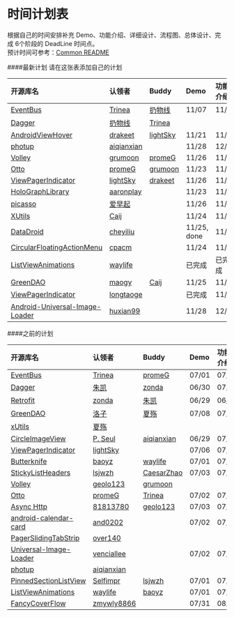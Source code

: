 时间计划表
============
根据自己的时间安排补充 Demo、功能介绍、详细设计、流程图、总体设计、完成 6个阶段的 DeadLine 时间点。  
预计时间可参考：[Common README](https://github.com/android-cn/android-open-project-analysis/blob/master/common/README.md)  

####最新计划
请在这张表添加自己的计划  

开源库名 | 认领者 | Buddy | Demo | 功能介绍 | 详细设计 | 流程图 | 总体设计 | 完成  
:--|:-- |:--  |:--  |:--  |:--  |:--  |:--  |:--  |
[EventBus](https://github.com/greenrobot/EventBus) | [Trinea](https://github.com/Trinea) | [扔物线](https://github.com/rengwuxian) | 11/07 | 11/08 | 11/10 | 11/15 | 11/18 | 11/20 
[Dagger](https://github.com/square/dagger) | [扔物线](https://github.com/rengwuxian) | [Trinea](https://github.com/Trinea) | | | | | |  
[AndroidViewHover](https://github.com/daimajia/AndroidViewHover) | [drakeet](https://github.com/drakeet) | [lightSky](https://github.com/lightSky) | 11/21 | 11/25 | 11/29 | 12/2 | 12/6 | 12/9
[photup](https://github.com/chrisbanes/photup) | [aiqianxian](https://github.com/aiqianxian) | | 11/28 | 12/01 | 12/05 | 12/08 | 12/12 | 12/15
[Volley](https://android.googlesource.com/platform/frameworks/volley) | [grumoon](https://github.com/grumoon) | [promeG](https://github.com/promeG) |11/26 |11/28 | 12/03| 12/05|12/08 | 12/11
[Otto](https://github.com/square/otto) | [promeG](https://github.com/promeG) | [grumoon](https://github.com/grumoon) | 11/23 | 11/27 | 12/03 | 12/10 | 12/17 | 12/20   
[ViewPagerIndicator](https://github.com/JakeWharton/Android-ViewPagerIndicator) | [lightSky](https://github.com/lightSky) | [drakeet](https://github.com/drakeet)  |11/26 |11/27 | 11/30| 12/02|12/05 | 12/08
[HoloGraphLibrary](https://github.com/Androguide/HoloGraphLibrary) | [aaronplay](https://github.com/AaronPlay) | | 11/23 | 11/24 | 11/26 | 11/28 | 11/30 | 12/02
[picasso](https://github.com/square/picasso) | [爱早起](https://github.com/liang7) | | 11/26 | 11/28 | 12/02 | 12/07 | 12/13 | 12/14
[XUtils](https://github.com/wyouflf/xUtils) | [Caij](https://github.com/Caij) | | 11/24 | 11/27 | 12/07 | 12/11 | 12/16 | 12/17
[DataDroid](https://github.com/foxykeep/DataDroid) | [cheyiliu](https://github.com/cheyiliu) | | 11/25, done | 11/30 | 12/05 | 12/10 | 12/15 | 12/20
[CircularFloatingActionMenu](https://github.com/oguzbilgener/CircularFloatingActionMenu) | [cpacm](https://github.com/cpacm) | | 11/24 | 11/25 | 11/27 | 11/29 | 12/01 | 12/03
[ListViewAnimations](https://github.com/nhaarman/ListViewAnimations) | [waylife](https://github.com/waylife) | | 已完成 | 已完成 | 11/23 | 11/30 | 12/7 | 12/14
[GreenDAO](https://github.com/greenrobot/greenDAO) | [maogy](https://github.com/maogy) |[Caij](https://github.com/Caij) | 11/25 | 11/30 | 12/05 | 12/10 | 12/15 | 12/20
[ViewPagerIndicator](https://github.com/JakeWharton/Android-ViewPagerIndicator) | [longtaoge](https://github.com/longtaoge) | | 已完成 | 11/30 | 12/05 | 12/10 | 12/15 | 12/20
[Android-Universal-Image-Loader](https://github.com/nostra13/Android-Universal-Image-Loader) | [huxian99](https://github.com/huxian99) | | 11/28 | 12/1 | 12/6 | 12/8 | 12/10 | 12/12
####之前的计划

开源库名 | 认领者 | Buddy | Demo | 功能介绍 | 详细设计 | 流程图 | 总体设计 | 完成  
:--|:-- |:--  |:--  |:--  |:--  |:--  |:--  |:--  |
[EventBus](https://github.com/greenrobot/EventBus) | [Trinea](https://github.com/Trinea) | [promeG](https://github.com/promeG) | 07/01 | 07/02 | 07/06 | 07/08 | 07/10 | 07/12 
[Dagger](https://github.com/square/dagger) | [朱凯](https://github.com/rengwuxian) | [zonda](https://github.com/zondaOf2012) | 06/30 | 07/02 | 07/09 | 07/15 | 07/16 | 07/18 
[Retrofit](https://github.com/square/retrofit) | [zonda](https://github.com/zondaOf2012) | [朱凯](https://github.com/rengwuxian) | 06/29 | 06/30 | 07/06 | 07/12 | 07/13 | 07/15  
[GreenDAO](https://github.com/greenrobot/greenDAO) | [洛子](https://github.com/lxp371180445) | [夏殇](https://github.com/wangli0829)| 07/08 | 07/09 | 07/07 | 07/12 | 07/17 | 07/22  
[xUtils](https://github.com/wyouflf/xUtils) | [夏殇](https://github.com/wangli0829) | | | | | | |   
[CircleImageView](https://github.com/hdodenhof/CircleImageView) | [P. Seul](https://github.com/FFish) | [aiqianxian](https://github.com/aiqianxian) | 06/29 | 07/02 | 07/05 | 07/08 | 07/14 | 07/16 
[ViewPagerIndicator](https://github.com/JakeWharton/Android-ViewPagerIndicator) | [lightSky](https://github.com/lightSky) |  | 07/06 | 07/08 | 07/13 | 07/16 | 07/18
[Butterknife](https://github.com/JakeWharton/butterknife) | [baoyz](https://github.com/baoyongzhang) | [waylife](https://github.com/waylife) | 07/01 | 07/03 | 07/06 | 07/09 | 07/12 | 07/14 
[StickyListHeaders](https://github.com/emilsjolander/StickyListHeaders) | [lsjwzh](https://github.com/lsjwzh) | [CaesarZhao](https://github.com/caesarzhao)| 07/03 | 07/06| 07/11| 07/13| 07/15| 07/17   
[Volley](https://android.googlesource.com/platform/frameworks/volley) | [geolo123](https://github.com/geolo123) |  [grumoon](https://github.com/grumoon)| | | | | |  
[Otto](https://github.com/square/otto) | [promeG](https://github.com/promeG) |[Trinea](https://github.com/Trinea) | 07/02 | 07/03 | 07/08 | 07/10 | 07/11 | 07/13     
[Async Http](https://github.com/loopj/android-async-http) | [81813780](https://github.com/81813780) |[geolo123](https://github.com/geolo123) | 07/03| 07/06| 07/9|07/11 |07/14 |  07/17
[android-calendar-card](https://github.com/kenumir/android-calendar-card) | [and0202](https://github.com/and0202) | |07/02 | 07/04| 07/08|0709 | 07/14| 07/16|  
[PagerSlidingTabStrip](https://github.com/astuetz/PagerSlidingTabStrip) | [over140](https://github.com/over140) | | | | | | |  
[Universal-Image-Loader](https://github.com/nostra13/Android-Universal-Image-Loader) | [venciallee](https://github.com/venciallee)  |  | 07/02 | 07/06 | 07/10 | 07/12 | 07/15 | 07/16 
[photup](https://github.com/chrisbanes/photup) | [aiqianxian](https://github.com/aiqianxian) | | | | | | |  
[PinnedSectionListView](https://github.com/beworker/pinned-section-listview) | [Selfimpr](https://github.com/CaesarZhao) | [lsjwzh](https://github.com/lsjwzh)| 07/01 | 07/04| 07/8| 07/11| 07/14| 07/17  
[ListViewAnimations](https://github.com/nhaarman/ListViewAnimations) | [waylife](https://github.com/waylife) | [baoyz](https://github.com/baoyongzhang)| 07/01 | 07/03 | 07/06 | 07/09 | 07/12 | 07/14
[FancyCoverFlow](https://github.com/davidschreiber/FancyCoverFlow) | [zmywly8866](https://github.com/zmywly8866) | | 07/31 | 08/05 | 08/10 | 08/15 | 08/20 | 08/22  
